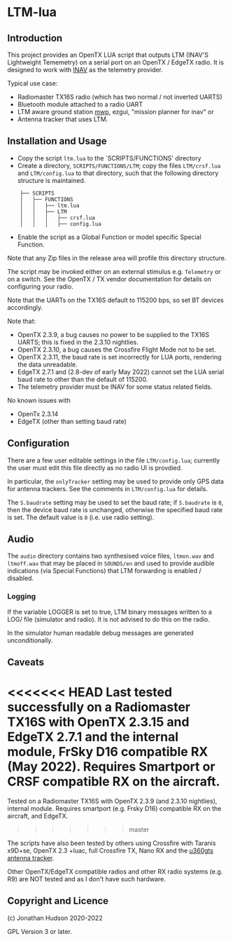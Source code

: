 # LTM-lua

## Introduction

This project provides an OpenTX LUA script that outputs LTM (INAV'S Lightweight Tememetry) on a serial port on an OpenTX / EdgeTX radio. It is designed to work with [INAV](https://github.com/iNavFlight/inav) as the telemetry provider.

Typical use case:

* Radiomaster TX16S radio (which has two normal / not inverted UARTS)
* Bluetooth module attached to a radio UART
* LTM aware ground station [mwp](https://github.com/stronnag/mwptools), ezgui, "mission planner for inav" or
* Antenna tracker that uses LTM.

## Installation and Usage

* Copy the script `ltm.lua` to the `SCRIPTS/FUNCTIONS' directory
* Create a directory, `SCRIPTS/FUNCTIONS/LTM`; copy the files `LTM/crsf.lua` and `LTM/config.lua` to that directory, such that the following directory structure is maintained.
```
    ├── SCRIPTS
    │   ├── FUNCTIONS
    │   │   ├── ltm.lua
    │   │   ├── LTM
    │   │   │   ├── crsf.lua
    │   │   │   ├── config.lua
```
* Enable the script as a Global Function or model specific Special Function.

Note that any Zip files in the release area will profile this directory structure.

The script may be invoked either on an external stimulus e.g. `Telemetry` or on a switch. See the OpenTX / TX vendor documentation for details on configuring your radio.

Note that the UARTs on the TX16S default to 115200 bps, so set BT devices accordingly.

Note that:

* OpenTX 2.3.9, a bug causes no power to be supplied to the TX16S UARTS; this is fixed in the 2.3.10 nightlies.
* OpenTX 2.3.10, a bug causes the Crossfire Flight Mode not to be set.
* OpenTX 2.3.11, the baud rate is set incorrectly for LUA ports, rendering the data unreadable.
* EdgeTX 2.7.1 and (2.8-dev of early May 2022) cannot set the LUA serial baud rate to other than the default of 115200.
* The telemetry provider must be INAV for some status related fields.

No known issues with
* OpenTx 2.3.14
* EdgeTX (other than setting baud rate)

## Configuration

There are a few user editable settings in the file `LTM/config.lua`; currently the user must edit this file directly as no radio UI is provdied.

In particular, the `onlyTracker` setting may be used to provide only GPS data for antenna trackers. See the comments in  `LTM/config.lua` for details.

The `S.baudrate` setting may be used to set the baud rate; if `S.baudrate` is `0`, then the device baud rate is unchanged, otherwise the specified baud rate is set. The default value is `0` (i.e. use radio setting).

## Audio

The `audio` directory contains two synthesised voice files, `ltmon.wav` and `ltmoff.wav` that may be placed in `SOUNDS/en` and used to provide audible indications (via Special Functions) that LTM forwarding is enabled / disabled.

### Logging

If the variable LOGGER is set to true,  LTM binary messages written to a LOG/ file (simulator and radio). It is not advised to do this on the radio.

In the simulator human readable debug messages are generated unconditionally.

## Caveats

<<<<<<< HEAD
Last tested successfully on a Radiomaster TX16S with OpenTX 2.3.15 and EdgeTX 2.7.1 and the internal module, FrSky D16 compatible RX (May 2022).
Requires Smartport or CRSF compatible RX on the aircraft.
=======
Tested on a Radiomaster TX16S with OpenTX 2.3.9 (and 2.3.10 nightlies), internal module.
Requires smartport (e.g. Frsky D16) compatible RX on the aircraft, and EdgeTX.
>>>>>>> master

The scripts have also been tested by others using Crossfire with Taranis x9D+se, OpenTX 2.3 +luac, full Crossfire TX, Nano RX and the [u360gts antenna tracker](https://github.com/raul-ortega/u360gts).

Other OpenTX/EdgeTX compatible radios and other RX radio systems (e.g. R9) are NOT tested and as I don't have such hardware.

## Copyright and Licence

(c) Jonathan Hudson 2020-2022

GPL Version 3 or later.
